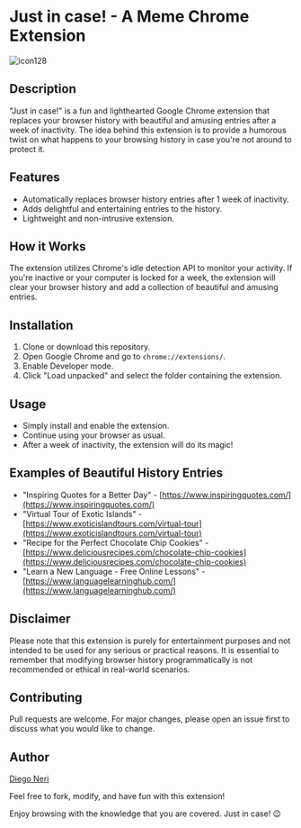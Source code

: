 # Just in case! - A Meme Chrome Extension

![icon128](https://github.com/Nova2185/Just-In-Case/assets/114936178/ea1100bb-52e3-48d1-ad49-01782e13863f)

## Description

"Just in case!" is a fun and lighthearted Google Chrome extension that replaces your browser history with beautiful and amusing entries after a week of inactivity. The idea behind this extension is to provide a humorous twist on what happens to your browsing history in case you're not around to protect it.

## Features

- Automatically replaces browser history entries after 1 week of inactivity.
- Adds delightful and entertaining entries to the history.
- Lightweight and non-intrusive extension.

## How it Works

The extension utilizes Chrome's idle detection API to monitor your activity. If you're inactive or your computer is locked for a week, the extension will clear your browser history and add a collection of beautiful and amusing entries.

## Installation

1. Clone or download this repository.
2. Open Google Chrome and go to `chrome://extensions/`.
3. Enable Developer mode.
4. Click "Load unpacked" and select the folder containing the extension.

## Usage

- Simply install and enable the extension.
- Continue using your browser as usual.
- After a week of inactivity, the extension will do its magic!

## Examples of Beautiful History Entries

- "Inspiring Quotes for a Better Day" - [https://www.inspiringquotes.com/](https://www.inspiringquotes.com/)
- "Virtual Tour of Exotic Islands" - [https://www.exoticislandtours.com/virtual-tour](https://www.exoticislandtours.com/virtual-tour)
- "Recipe for the Perfect Chocolate Chip Cookies" - [https://www.deliciousrecipes.com/chocolate-chip-cookies](https://www.deliciousrecipes.com/chocolate-chip-cookies)
- "Learn a New Language - Free Online Lessons" - [https://www.languagelearninghub.com/](https://www.languagelearninghub.com/)

## Disclaimer

Please note that this extension is purely for entertainment purposes and not intended to be used for any serious or practical reasons. It is essential to remember that modifying browser history programmatically is not recommended or ethical in real-world scenarios.

## Contributing

Pull requests are welcome. For major changes, please open an issue first to discuss what you would like to change.


## Author

[Diego Neri](https://github.com/xDiegoNeri)

Feel free to fork, modify, and have fun with this extension!

Enjoy browsing with the knowledge that you are covered. Just in case! 😉
